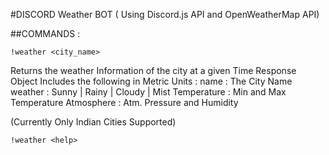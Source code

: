 #DISCORD Weather BOT ( Using Discord.js API and OpenWeatherMap API)

##COMMANDS :
```
!weather <city_name>
```
Returns the weather Information of the city at a given Time
Response Object Includes the following in Metric Units :
name : The City Name
weather : Sunny | Rainy | Cloudy | Mist
Temperature : Min and Max Temperature
Atmosphere : Atm. Pressure and Humidity

(Currently Only Indian Cities Supported)
```
!weather <help>
```
